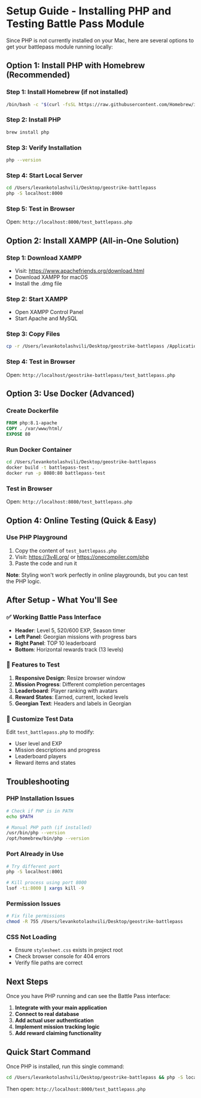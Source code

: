 # Setup Guide - Installing PHP and Testing Battle Pass Module

Since PHP is not currently installed on your Mac, here are several options to get your battlepass module running locally:

## Option 1: Install PHP with Homebrew (Recommended)

### Step 1: Install Homebrew (if not installed)
```bash
/bin/bash -c "$(curl -fsSL https://raw.githubusercontent.com/Homebrew/install/HEAD/install.sh)"
```

### Step 2: Install PHP
```bash
brew install php
```

### Step 3: Verify Installation
```bash
php --version
```

### Step 4: Start Local Server
```bash
cd /Users/levankotolashvili/Desktop/geostrike-battlepass
php -S localhost:8000
```

### Step 5: Test in Browser
Open: `http://localhost:8000/test_battlepass.php`

## Option 2: Install XAMPP (All-in-One Solution)

### Step 1: Download XAMPP
- Visit: https://www.apachefriends.org/download.html
- Download XAMPP for macOS
- Install the .dmg file

### Step 2: Start XAMPP
- Open XAMPP Control Panel
- Start Apache and MySQL

### Step 3: Copy Files
```bash
cp -r /Users/levankotolashvili/Desktop/geostrike-battlepass /Applications/XAMPP/htdocs/
```

### Step 4: Test in Browser
Open: `http://localhost/geostrike-battlepass/test_battlepass.php`

## Option 3: Use Docker (Advanced)

### Create Dockerfile
```dockerfile
FROM php:8.1-apache
COPY . /var/www/html/
EXPOSE 80
```

### Run Docker Container
```bash
cd /Users/levankotolashvili/Desktop/geostrike-battlepass
docker build -t battlepass-test .
docker run -p 8080:80 battlepass-test
```

### Test in Browser
Open: `http://localhost:8080/test_battlepass.php`

## Option 4: Online Testing (Quick & Easy)

### Use PHP Playground
1. Copy the content of `test_battlepass.php`
2. Visit: https://3v4l.org/ or https://onecompiler.com/php
3. Paste the code and run it

**Note**: Styling won't work perfectly in online playgrounds, but you can test the PHP logic.

## After Setup - What You'll See

### ✅ Working Battle Pass Interface
- **Header**: Level 5, 520/600 EXP, Season timer
- **Left Panel**: Georgian missions with progress bars
- **Right Panel**: TOP 10 leaderboard
- **Bottom**: Horizontal rewards track (13 levels)

### 🎯 Features to Test
1. **Responsive Design**: Resize browser window
2. **Mission Progress**: Different completion percentages
3. **Leaderboard**: Player ranking with avatars
4. **Reward States**: Earned, current, locked levels
5. **Georgian Text**: Headers and labels in Georgian

### 🔧 Customize Test Data
Edit `test_battlepass.php` to modify:
- User level and EXP
- Mission descriptions and progress
- Leaderboard players
- Reward items and states

## Troubleshooting

### PHP Installation Issues
```bash
# Check if PHP is in PATH
echo $PATH

# Manual PHP path (if installed)
/usr/bin/php --version
/opt/homebrew/bin/php --version
```

### Port Already in Use
```bash
# Try different port
php -S localhost:8001

# Kill process using port 8000
lsof -ti:8000 | xargs kill -9
```

### Permission Issues
```bash
# Fix file permissions
chmod -R 755 /Users/levankotolashvili/Desktop/geostrike-battlepass
```

### CSS Not Loading
- Ensure `stylesheet.css` exists in project root
- Check browser console for 404 errors
- Verify file paths are correct

## Next Steps

Once you have PHP running and can see the Battle Pass interface:

1. **Integrate with your main application**
2. **Connect to real database**
3. **Add actual user authentication**
4. **Implement mission tracking logic**
5. **Add reward claiming functionality**

## Quick Start Command

Once PHP is installed, run this single command:
```bash
cd /Users/levankotolashvili/Desktop/geostrike-battlepass && php -S localhost:8000
```

Then open: `http://localhost:8000/test_battlepass.php` 